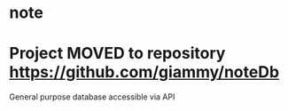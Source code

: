 # note

# Project MOVED to repository https://github.com/giammy/noteDb


General purpose database accessible via API
